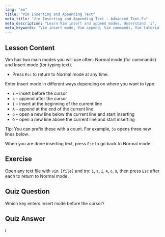 ```yaml
---
lang: "en"
title: "Vim Inserting and Appending Text"
meta_title: "Vim Inserting and Appending Text - Advanced Text-Fu"
meta_description: "Learn Vim insert and append modes. Understand 'i', 'a', 'I', 'A', 'o', 'O' commands for efficient text editing. Improve your Vim skills now!"
meta_keywords: "Vim insert mode, Vim append, Vim commands, Vim tutorial, Linux text editor, beginner Vim, Vim guide, Vim 'i' 'a'"
---
```


## Lesson Content

Vim has two main modes you will use often: Normal mode (for commands) and Insert mode (for typing text).

- Press `Esc` to return to Normal mode at any time.

Enter Insert mode in different ways depending on where you want to type:

- `i` – insert before the cursor
- `a` – append after the cursor
- `I` – insert at the beginning of the current line
- `A` – append at the end of the current line
- `o` – open a new line below the current line and start inserting
- `O` – open a new line above the current line and start inserting

Tip: You can prefix these with a count. For example, `3o` opens three new lines below.

When you are done inserting text, press `Esc` to go back to Normal mode.

## Exercise

Open any text file with `vim [file]` and try: `i`, `a`, `I`, `A`, `o`, `O`, then press `Esc` after each to return to Normal mode.

## Quiz Question

Which key enters Insert mode before the cursor?

## Quiz Answer

i
